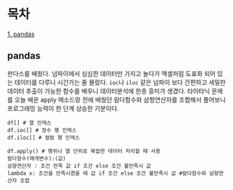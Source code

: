 # 목차
[1. pandas](#pandas)


## pandas

판다스를 배웠다. 넘파이에서 심심한 데이터만 가지고 놀다가 엑셀처럼 도표화 되어 있는 데이터를 다루니 시간가는 줄 몰랐다. 
`ioc`나 `iloc` 같은 넘파이 보다 간편하고 세밀한 데이터 추출이 가능한 함수를 배우니 데이터분석에 한층 흥미가 생겼다.
타이타닉 문제를 오늘 배운 apply 메소드랑 전에 배웠던 람다함수와 삼항연산자를 조합해서 풀어보니 프로그래밍 능력이 한 단계 상승한 기분이다.

```
df[] # 열 인덱스
df.ioc[] # 정수 행 인덱스
df.iloc[] # 컬럼 행 인덱스

df.apply() # 행위나 열 단위로 복잡한 데이터 처리할 때 사용
람다함수(매개변수):(값)
삼항연산자 : 조건 만족 값 if 조건 else 조건 불만족시 값
lambda x: 조건을 만족시켰을 때 값 if 조건 else 조건 불만족시 값 #람다함수와 삼항연산자 조합  
```

